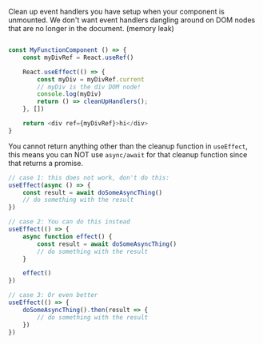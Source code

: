Clean up event handlers you have setup when your component is unmounted. We don't want
event handlers dangling around on DOM nodes that are no longer in the document. (memory leak)

```js

const MyFunctionComponent () => {
    const myDivRef = React.useRef()

    React.useEffect(() => {
        const myDiv = myDivRef.current
        // myDiv is the div DOM node!
        console.log(myDiv)
        return () => cleanUpHandlers();
    }, [])

    return <div ref={myDivRef}>hi</div>
}
```

You cannot return anything other than the cleanup function in `useEffect`, this means you can NOT use `async/await` for that cleanup function since that returns a promise.

```js
// case 1: this does not work, don't do this:
useEffect(async () => {
    const result = await doSomeAsyncThing()
    // do something with the result
})

// case 2: You can do this instead
useEffect(() => {
    async function effect() {
        const result = await doSomeAsyncThing()
        // do something with the result
    }

    effect()
})

// case 3: Or even better
useEffect(() => {
    doSomeAsyncThing().then(result => {
        // do something with the result
    })
})
```

